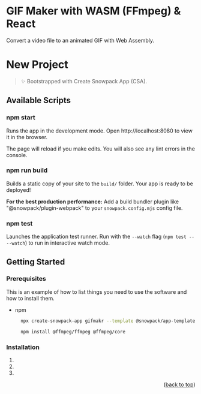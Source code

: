# GIF Maker with WASM (FFmpeg) & React
Convert a video file to an animated GIF with Web Assembly. 

# New Project

> ✨ Bootstrapped with Create Snowpack App (CSA).

## Available Scripts

### npm start

Runs the app in the development mode.
Open http://localhost:8080 to view it in the browser.

The page will reload if you make edits.
You will also see any lint errors in the console.

### npm run build

Builds a static copy of your site to the `build/` folder.
Your app is ready to be deployed!

**For the best production performance:** Add a build bundler plugin like "@snowpack/plugin-webpack" to your `snowpack.config.mjs` config file.

### npm test

Launches the application test runner.
Run with the `--watch` flag (`npm test -- --watch`) to run in interactive watch mode.

<!-- GETTING STARTED -->
## Getting Started


### Prerequisites

This is an example of how to list things you need to use the software and how to install them.
* npm
  ```sh
    npx create-snowpack-app gifmakr --template @snowpack/app-template-react

    npm install @ffmpeg/ffmpeg @ffmpeg/core
  ```

### Installation


1. 
2.
3. 
 

<p align="right">(<a href="#readme-top">back to top</a>)</p>



<!-- USAGE EXAMPLES -->
